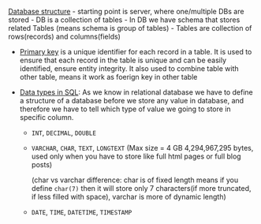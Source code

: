 [Database structure](https://youtu.be/SSKVgrwhzus?si=b4eo-XQSR7SSFO3Q&t=927)
    - starting point is server, where one/multiple DBs are stored
    - DB is a collection of tables
    - In DB we have schema that stores related Tables (means schema is group of tables)
    - Tables are collection of rows(records) and columns(fields)

-   [Primary key](https://youtu.be/SSKVgrwhzus?si=Qgn1kLi1zo_2uSjH&t=1017) is a unique identifier for each record in a table. It is used to ensure that each record in the table is unique and can be easily identified, ensure entity integrity.
It also used to combine table with other table, means it work as foerign key in other table   

- [Data types in  SQL](https://youtu.be/SSKVgrwhzus?si=uRmZb5bw5ENJDFc-&t=1067): As we know in relational database we have to define a structure of a database before we store any value in database, and therefore we have to tell which type of value we going to store in specific column. 
    - `INT`, `DECIMAL`, `DOUBLE` 
    - `VARCHAR`, `CHAR`, `TEXT`, `LONGTEXT` (Max size = 4 GB 4,294,967,295 bytes, used only when you have to store like full html pages or full blog posts)

         (char vs varchar difference: char is of fixed length means if you define `char(7)` then it will store only 7 characters(if more truncated, if less filled with space), varchar is more of dynamic length)
    - `DATE`, `TIME`, `DATETIME`, `TIMESTAMP` 